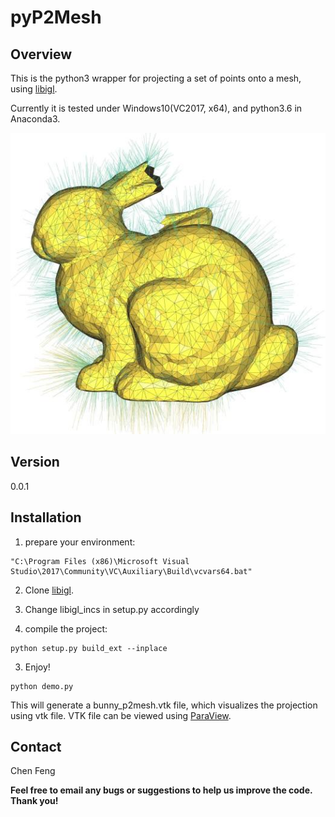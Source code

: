pyP2Mesh
========

Overview
--------

This is the python3 wrapper for projecting a set of points onto a mesh, using [libigl](https://github.com/libigl/libigl/).

Currently it is tested under Windows10(VC2017, x64), and python3.6 in Anaconda3.

![](https://raw.githubusercontent.com/ai4ce/pyP2Mesh/499dc99c3b583fa3cb8ef5735a74ff2162521734/data/p2mesh.jpg)

Version
-------

0.0.1

Installation
------------

1. prepare your environment:   
```
"C:\Program Files (x86)\Microsoft Visual Studio\2017\Community\VC\Auxiliary\Build\vcvars64.bat"
```

2. Clone [libigl](https://github.com/libigl/libigl/).

3. Change libigl_incs in setup.py accordingly

2. compile the project:
```
python setup.py build_ext --inplace
```

3. Enjoy!   
```
python demo.py
```
This will generate a bunny_p2mesh.vtk file, which visualizes the projection using vtk file.
VTK file can be viewed using [ParaView](https://www.paraview.org/download/).


Contact
-------

Chen Feng <cfeng at nyu dot edu>

**Feel free to email any bugs or suggestions to help us improve the code. Thank you!**